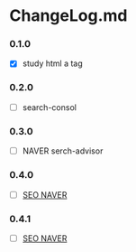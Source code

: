 # ChangeLog.md

### 0.1.0
- [x] study html a tag

### 0.2.0
- [ ] search-consol

### 0.3.0
- [ ] NAVER serch-advisor

### 0.4.0
- [ ] [SEO NAVER](https://searchadvisor.naver.com/tools/sitecheck#)

### 0.4.1
- [ ] [SEO NAVER](https://searchadvisor.naver.com/tools/sitecheck)
